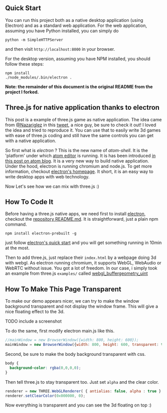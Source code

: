 ## Quick Start

You can run this project both as a native desktop application (using Electron) and as a standard web application.  For the web application, assuming you have Python installed, you can simply do

```
python -m SimpleHTTPServer
```
and then visit ```http://localhost:8000``` in your browser.

For the desktop version, assuming you have NPM installed, you should follow these steps:

```
npm install
./node_modules/.bin/electron .
```

**Note: the remainder of this document is the original README from the project I forked.**


## Three.js for native application thanks to electron

This post is a example of three.js game as native application.
The idea came from [@Nazariglez](https://twitter.com/Nazariglez) in this [tweet](https://twitter.com/Nazariglez/status/591915046151815169),
a nice guy, be sure to check it out!
I loved the idea and tried to reproduce it.
You can use that to easily write 3d games with ease of three.js coding and still have the same controls you can get with a native application.

So first what is *electron* ?
This is the new name of *atom-shell*.
It is the 'platform' under which [atom editor](https://atom.io/) is running.
It is has been introduced [in this post on atom blog](http://blog.atom.io/2015/04/23/electron.html).
It is a very new way to build native application.
Under the hood, electron is running chromium and node.js.
To get more information, checkout [electron's homepage](http://electron.atom.io/).
It short, it is an easy way to write desktop apps with web technology.

Now Let's see how we can mix with three.js :)

## How To Code It
Before having a three.js native apps, we need first to install [electron](http://electron.atom.io/), checkout the [repository README.md](https://github.com/atom/electron).
It is straightforward, just a plain npm command. 


```
npm install electron-prebuilt -g
```



just follow [electron's quick start](https://github.com/atom/electron/blob/master/docs/tutorial/quick-start.md) and you will get something running in 10min at the most.

Then to add three.js, just replace their ```index.html``` by a webpage doing 3d with webgl. As electron running chromium, it supports WebGL, WebAudio or WebRTC without issue. You got a lot of freedom. In our case, i simply took an example from three.js ```examples/``` called [webgl_buffergeometry_uint](http://threejs.org/examples/#webgl_buffergeometry_uint)

## How To Make This Page Transparent
To make our demo appears nicer, we can try to make the window background transparent and not display the window frame.
This will give a nice floating effect to the 3d.

TODO include a screenshot

To do the same, first modify electron main.js like this.

```javascript
//mainWindow = new BrowserWindow({width: 800, height: 600});
mainWindow = new BrowserWindow({width: 800, height: 600, transparent: true, frame: false});
```

Second, be sure to make the body background transparent with css.

```css
body {
  background-color: rgba(0,0,0,0);
}
```

Then tell three.js to stay transparent too.
Just set ```alpha``` and the clear color.

```javascript
renderer = new THREE.WebGLRenderer( { antialias: false, alpha : true } );
renderer.setClearColor(0x000000, 0);
```

Now everything is transparent and you can see the 3d floating on top :)
